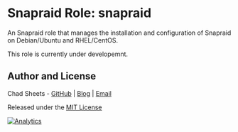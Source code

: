 # Snapraid Role: snapraid

<!---
[![Build Status](https://travis-ci.org/linconf/ansible-snapraid.svg?branch=master)](https://travis-ci.org/linconf/ansible-snapraid)
[![Snapraid Galaxy](https://img.shields.io/badge/docs-ansible--snapraid-blue.svg)](http://linconf.com/ansible-snapraid/)
[![Snapraid Galaxy](https://img.shields.io/badge/galaxy-linconf.snapraid-660198.svg)](https://galaxy.ansible.com/linconf/snapraid/)
-->

An Snapraid role that manages the installation and configuration of Snapraid on Debian/Ubuntu and RHEL/CentOS.


This role is currently under developemnt.



## Author and License

Chad Sheets - [GitHub](https://github.com/cjsheets) | [Blog](http://chadsheets.com/) | [Email](mailto:chad@linconf.com)

Released under the [MIT License](https://tldrlegal.com/license/mit-license)

[![Analytics](https://cjs-beacon.appspot.com/UA-10006093-3/github/linconf/ansible-snapraid?pixel)](https://github.com/linconf/ansible-snapraid)
